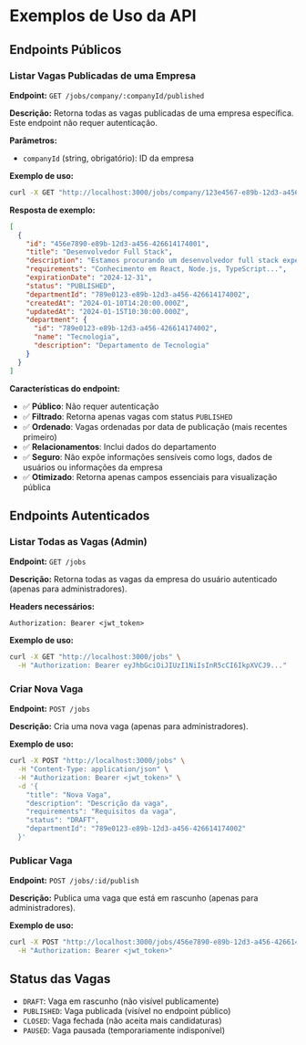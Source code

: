 # Exemplos de Uso da API

## Endpoints Públicos

### Listar Vagas Publicadas de uma Empresa

**Endpoint:** `GET /jobs/company/:companyId/published`

**Descrição:** Retorna todas as vagas publicadas de uma empresa específica. Este endpoint não requer autenticação.

**Parâmetros:**
- `companyId` (string, obrigatório): ID da empresa

**Exemplo de uso:**

```bash
curl -X GET "http://localhost:3000/jobs/company/123e4567-e89b-12d3-a456-426614174000/published"
```

**Resposta de exemplo:**

```json
[
  {
    "id": "456e7890-e89b-12d3-a456-426614174001",
    "title": "Desenvolvedor Full Stack",
    "description": "Estamos procurando um desenvolvedor full stack experiente...",
    "requirements": "Conhecimento em React, Node.js, TypeScript...",
    "expirationDate": "2024-12-31",
    "status": "PUBLISHED",
    "departmentId": "789e0123-e89b-12d3-a456-426614174002",
    "createdAt": "2024-01-10T14:20:00.000Z",
    "updatedAt": "2024-01-15T10:30:00.000Z",
    "department": {
      "id": "789e0123-e89b-12d3-a456-426614174002",
      "name": "Tecnologia",
      "description": "Departamento de Tecnologia"
    }
  }
]
```

**Características do endpoint:**
- ✅ **Público**: Não requer autenticação
- ✅ **Filtrado**: Retorna apenas vagas com status `PUBLISHED`
- ✅ **Ordenado**: Vagas ordenadas por data de publicação (mais recentes primeiro)
- ✅ **Relacionamentos**: Inclui dados do departamento
- ✅ **Seguro**: Não expõe informações sensíveis como logs, dados de usuários ou informações da empresa
- ✅ **Otimizado**: Retorna apenas campos essenciais para visualização pública

## Endpoints Autenticados

### Listar Todas as Vagas (Admin)

**Endpoint:** `GET /jobs`

**Descrição:** Retorna todas as vagas da empresa do usuário autenticado (apenas para administradores).

**Headers necessários:**
```
Authorization: Bearer <jwt_token>
```

**Exemplo de uso:**

```bash
curl -X GET "http://localhost:3000/jobs" \
  -H "Authorization: Bearer eyJhbGciOiJIUzI1NiIsInR5cCI6IkpXVCJ9..."
```

### Criar Nova Vaga

**Endpoint:** `POST /jobs`

**Descrição:** Cria uma nova vaga (apenas para administradores).

**Exemplo de uso:**

```bash
curl -X POST "http://localhost:3000/jobs" \
  -H "Content-Type: application/json" \
  -H "Authorization: Bearer <jwt_token>" \
  -d '{
    "title": "Nova Vaga",
    "description": "Descrição da vaga",
    "requirements": "Requisitos da vaga",
    "status": "DRAFT",
    "departmentId": "789e0123-e89b-12d3-a456-426614174002"
  }'
```

### Publicar Vaga

**Endpoint:** `POST /jobs/:id/publish`

**Descrição:** Publica uma vaga que está em rascunho (apenas para administradores).

**Exemplo de uso:**

```bash
curl -X POST "http://localhost:3000/jobs/456e7890-e89b-12d3-a456-426614174001/publish" \
  -H "Authorization: Bearer <jwt_token>"
```

## Status das Vagas

- `DRAFT`: Vaga em rascunho (não visível publicamente)
- `PUBLISHED`: Vaga publicada (visível no endpoint público)
- `CLOSED`: Vaga fechada (não aceita mais candidaturas)
- `PAUSED`: Vaga pausada (temporariamente indisponível) 